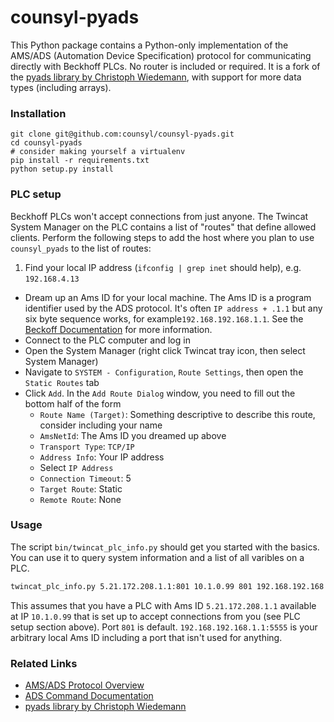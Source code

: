 counsyl-pyads
=============

This Python package contains a Python-only implementation of the AMS/ADS (Automation Device Specification) protocol for communicating directly with Beckhoff PLCs.
No router is included or required.
It is a fork of the [pyads library by Christoph Wiedemann](https://github.com/chwiede/pyads), with support for more data types (including arrays).


### Installation

```
git clone git@github.com:counsyl/counsyl-pyads.git
cd counsyl-pyads
# consider making yourself a virtualenv
pip install -r requirements.txt
python setup.py install
```

### PLC setup

Beckhoff PLCs won't accept connections from just anyone. The Twincat System Manager on the PLC contains a list of "routes" that define allowed clients. Perform the following steps to add the host where you plan to use `counsyl_pyads` to the list of routes:

 1. Find your local IP address (`ifconfig | grep inet` should help), e.g. `192.168.4.13`
 * Dream up an Ams ID for your local machine. The Ams ID is a program identifier used by the ADS protocol. It's often `IP address + .1.1` but any six byte sequence works, for example`192.168.192.168.1.1`. See the [Beckoff Documentation](https://infosys.beckhoff.com/english.php?content=../content/1033/tcadscommon/html/tcadscommon_remoteconnection.htm&id=) for more information.
 * Connect to the PLC computer and log in
 * Open the System Manager (right click Twincat tray icon, then select System Manager)
 * Navigate to `SYSTEM - Configuration`, `Route Settings`, then open the `Static Routes` tab
 * Click `Add`. In the `Add Route Dialog` window, you need to fill out the bottom half of the form
     * `Route Name (Target)`: Something descriptive to describe this route, consider including your name
     * `AmsNetId`: The Ams ID you dreamed up above
     * `Transport Type`: `TCP/IP`
     * `Address Info`: Your IP address
     * Select `IP Address`
     * `Connection Timeout`: 5
     * `Target Route`: Static
     * `Remote Route`: None


### Usage

The script `bin/twincat_plc_info.py` should get you started with the basics. You can use it to query system information and a list of all varibles on a PLC.

```bash
twincat_plc_info.py 5.21.172.208.1.1:801 10.1.0.99 801 192.168.192.168.1.1:5555
```

This assumes that you have a PLC with Ams ID `5.21.172.208.1.1` available at IP `10.1.0.99` that is set up to accept connections from you (see PLC setup section above). Port `801` is default. `192.168.192.168.1.1:5555` is your arbitrary local Ams ID including a port that isn't used for anything.


### Related Links

 * [AMS/ADS Protocol Overview](http://infosys.beckhoff.com/content/1033/bk9000/html/bt_ethernet%20ads%20potocols.htm?id=2222)
 * [ADS Command Documentation](http://infosys.beckhoff.com/english.php?content=../content/1033/TcAdsAmsSpec/HTML/TcAdsAmsSpec_Intro.htm)
 * [pyads library by Christoph Wiedemann](https://github.com/chwiede/pyads)

